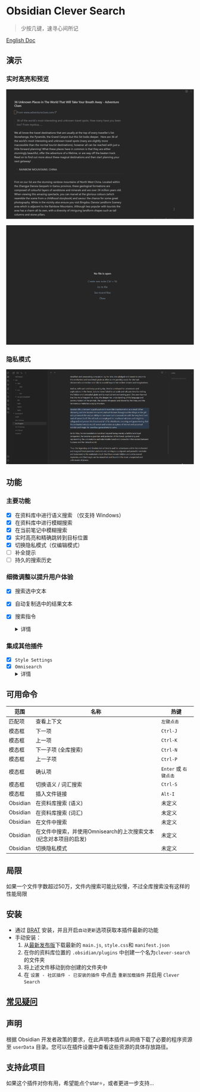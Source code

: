 # Obsidian Clever Search

> 少按几键，速寻心间所记

[English Doc](README.md)

## 演示

### 实时高亮和预览

![demo-search-in-file](assets/images/in-file-floating-window-en.gif)

![demo-search-in-file](assets/images/in-vault-modal-en.gif)

### 隐私模式

![demo-privacy-mode](assets/images/demo-privacy-mode.gif)

## 功能

### 主要功能

- [x] 在资料库中进行语义搜索 （仅支持 Windows）
- [x] 在资料库中进行模糊搜索
- [x] 在当前笔记中模糊搜索
- [x] 实时高亮和精确跳转到目标位置
- [x] 切换隐私模式（仅编辑模式）
- [ ] 补全提示
- [ ] 持久的搜索历史

### 细微调整以提升用户体验

- [x] 搜索选中文本
- [x] 自动复制选中的结果文本
- [x] 搜索指令
  <details><summary>详情</summary>
    在搜索框输入以下指令可以临时改变搜索选项，优先级高于设置页，指令只能出现在开头且需要用空格将它与搜索文本隔开。可以任意组合指令，比如`/ap/np/nf something`  后出现的指令会覆盖前面的同类指令，即 /np 会覆盖 /ap

		/ap  allow prefix matching
		/np  no prefix matching
		/af  allow fuzziness
		/nf  no fuzziness
    </details>

### 集成其他插件

- [x] `Style Settings`
- [x] `Omnisearch`
    <details><summary>详情</summary>
        新命令：<br>"Search in file with last Omnisearch query Omnisearch"<br><br>
        使用场景：<br>
            当你通过 Omnisearch 确认一个全库搜索并且认为当前文件中可能还有更多未被 Omnisearch 列出的匹配文本时，触发这个命令将打开一个文件内搜索模态框，并且用 Omnisearch 的最后一次查询填充搜索栏。<br><br>
        注意：<br>这只是为更好的全库搜索提供一个临时解决方案，我将在未来实现功能更完善的全库搜索, 并且不依赖于Omnisearch
    </details>

## 可用命令

| 范围     | 名称                 | 热键                      |
| -------- | -------------------- | ------------------------- |
| 匹配项     | 查看上下文       | `左键点击`                |
| 模态框   | 下一项           | `Ctrl-J`                  |
| 模态框   | 上一项           | `Ctrl-K`                  |
| 模态框    | 下一子项 (全库搜索)          | `Ctrl-N`                 |
| 模态框    | 上一子项          | `Ctrl-P`                 |
| 模态框   | 确认项             | `Enter` 或 `右键点击`    |
| 模态框    | 切换语义 / 词汇搜索          | `Ctrl-S`                 |
| 模态框    | 插入文件链接                                                    | `Alt-I`                 |
| Obsidian | 在资料库搜索 (语义)         | 未定义                    |
| Obsidian | 在资料库搜索 (词汇)         | 未定义                    |
| Obsidian | 在文件中搜索         | 未定义                    |
| Obsidian | 在文件中搜索，并使用Omnisearch的上次搜索文本 (纪念对本项目的启发) | 未定义 |
| Obsidian | 切换隐私模式         | 未定义                    |

## 局限

如果一个文件字数超过50万，文件内搜索可能比较慢，不过全库搜索没有这样的性能局限

## 安装

- 通过 [BRAT](https://github.com/TfTHacker/obsidian42-brat) 安装，并且开启`自动更新`选项获取本插件最新的功能
- 手动安装：
    1. 从[最新发布版](https://github.com/yan42685/obsidian-clever-search/releases)下载最新的 `main.js`, `style.css`和 `manifest.json`
    2. 在你的资料库位置的 `.obsidian/plugins` 中创建一个名为`clever-search`的文件夹
    3. 将上述文件移动到你创建的文件夹中
    4. 在 `设置 - 社区插件 - 已安装的插件` 中点击 `重新加载插件` 并启用 `Clever Search`

## [常见疑问](https://github.com/yan42685/obsidian-clever-search/wiki/Home-%E2%80%90-zh#%E5%B8%B8%E8%A7%81%E7%96%91%E9%97%AE)

## 声明

根据 Obsidian 开发者政策的要求，在此声明本插件从网络下载了必要的程序资源至 `userData` 目录。您可以在插件设置中查看这些资源的具体存放路径。

## 支持此项目

如果这个插件对你有用，希望能点个star⭐，或者更进一步支持...
